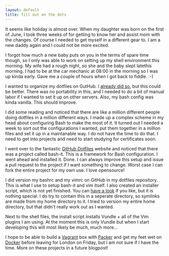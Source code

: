 ```yaml
---
layout: default
title: fill out on the dots
---
```


It seems like holiday is almost over. When my daughter was born on the first of June, I took three weeks of for getting to know her and assist mom with the changes. Of course I needed to get myself in a different gear to. I am a new daddy again and I could not be more excited.

I forgot how much a new baby puts on you in the terms of spare time though, so I only was able to work on setting up my shell environment this morning. My wife had a rough night, so she and the baby slept latethis morning. I had to be at the car mechanic at 08:00 in the morning so I was up kinda early. Gave me a couple of hours when I got back to fiddle. :-)

I wanted to organize my dotfiles on GutHub. I [already did so](https://github.com/BasLangenberg/dotfiles), but this could be better. There was no portability in this, and I needed to do a bit of manual labor if I wanted to set it up on other servers. Also, my bash config was kinda vanilla. This should improve.

I did some reading and noticed that there are like a million different people doing dotfiles in a million different ways. I made up a complex scheme in my head about configuring Bash to make the most of it. It turned out I needed a week to sort out the configurations I wanted, put them together in a million files and set it up in a maintanable way. I do not have the time to do that. I need to get into projects and need to start studying for certificates soon.

I went over to the fantastic [GitHub Dotfiles](http://dotfiles.github.com) website and noticed that there was a project called bash-it. This is a framework for Bash configuration. I went ahead and installed it. Done. I can always improve this setup and issue a pull request to the project if I want something to change. Worst case I can fork the entire project for my own use. I love opensource!

I did version my bashrc and my vimrc on GitHub in my dotfiles repository. This is what I use to setup bash-it and vim itself. I also created an installer script, which is not yet finished. You can [have a look](https://github.com/BasLangenberg/dotfiles) if you like, but it is nothing special. I do try to contain this in a seperate directory, so symlinks are made from my home directory to it. I tried to version my entire home directory, but that didn't really work out as I wanted.

Next to the shell files, the install script installs Vundle + all of the Vim plugins I am using. At the moment this is only Vundle but when I start developing this will most likely be much, much more...

I hope to be able to build a [Vagrant](https://vagrantup.com) box with [Packer](https://packer.io/) and get my feet wet on [Docker](https://docker.com) before leaving for London on Friday, but I am not sure if I have the time. More on these projects in a future blogpost! 

